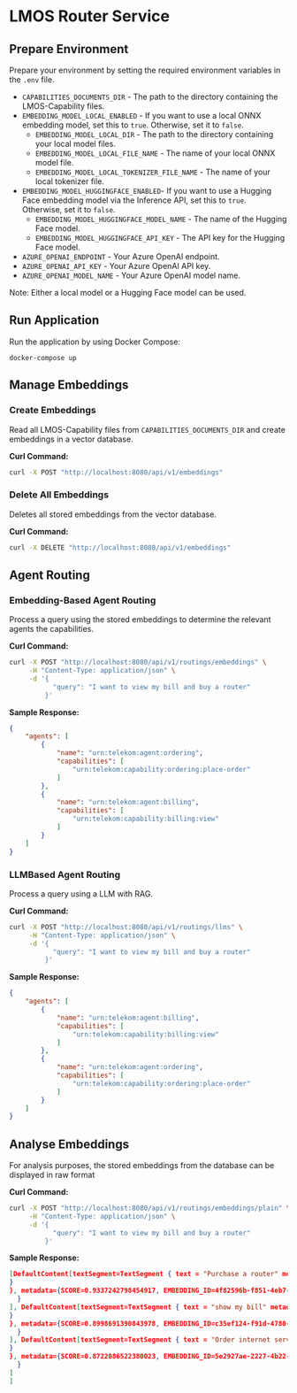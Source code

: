 # LMOS Router Service

## Prepare Environment
Prepare your environment by setting the required environment variables in the `.env` file.
- `CAPABILITIES_DOCUMENTS_DIR` - The path to the directory containing the LMOS-Capability files.
- `EMBEDDING_MODEL_LOCAL_ENABLED` - If you want to use a local ONNX embedding model, set this to `true`. Otherwise, set it to `false`.
  - `EMBEDDING_MODEL_LOCAL_DIR` - The path to the directory containing your local model files.
  - `EMBEDDING_MODEL_LOCAL_FILE_NAME` - The name of your local ONNX model file.
  - `EMBEDDING_MODEL_LOCAL_TOKENIZER_FILE_NAME` - The name of your local tokenizer file.
- `EMBEDDING_MODEL_HUGGINGFACE_ENABLED`- If you want to use a Hugging Face embedding model via the Inference API, set this to `true`. Otherwise, set it to `false`.
    - `EMBEDDING_MODEL_HUGGINGFACE_MODEL_NAME` - The name of the Hugging Face model.
    - `EMBEDDING_MODEL_HUGGINGFACE_API_KEY` - The API key for the Hugging Face model.
- `AZURE_OPENAI_ENDPOINT` - Your Azure OpenAI endpoint.
- `AZURE_OPENAI_API_KEY` - Your Azure OpenAI API key.
- `AZURE_OPENAI_MODEL_NAME` - Your Azure OpenAI model name.

Note: Either a local model or a Hugging Face model can be used. 

## Run Application 

Run the application by using Docker Compose: 

```
docker-compose up
```

## Manage Embeddings

### Create Embeddings

Read all LMOS-Capability files from `CAPABILITIES_DOCUMENTS_DIR` and create embeddings in a vector database.

**Curl Command:**

```sh
curl -X POST "http://localhost:8080/api/v1/embeddings"
```

### Delete All Embeddings

Deletes all stored embeddings from the vector database.

**Curl Command:**

```sh
curl -X DELETE "http://localhost:8080/api/v1/embeddings"
```

## Agent Routing

### Embedding-Based Agent Routing

Process a query using the stored embeddings to determine the relevant agents the capabilities.

**Curl Command:**

```sh
curl -X POST "http://localhost:8080/api/v1/routings/embeddings" \
     -H "Content-Type: application/json" \
     -d '{
           "query": "I want to view my bill and buy a router"
         }'
```

**Sample Response:**

```json
{
    "agents": [
        {
            "name": "urn:telekom:agent:ordering",
            "capabilities": [
                "urn:telekom:capability:ordering:place-order"
            ]
        },
        {
            "name": "urn:telekom:agent:billing",
            "capabilities": [
                "urn:telekom:capability:billing:view"
            ]
        }
    ]
}
```

### LLMBased Agent Routing

Process a query using a LLM with RAG.

**Curl Command:**

```sh
curl -X POST "http://localhost:8080/api/v1/routings/llms" \
     -H "Content-Type: application/json" \
     -d '{
           "query": "I want to view my bill and buy a router"
         }'
```

**Sample Response:**

```json
{
    "agents": [
        {
            "name": "urn:telekom:agent:billing",
            "capabilities": [
                "urn:telekom:capability:billing:view"
            ]
        },
        {
            "name": "urn:telekom:agent:ordering",
            "capabilities": [
                "urn:telekom:capability:ordering:place-order"
            ]
        }
    ]
}
```

## Analyse Embeddings

For analysis purposes, the stored embeddings from the database can be displayed in raw format

**Curl Command:**

```sh
curl -X POST "http://localhost:8080/api/v1/routings/embeddings/plain" \
     -H "Content-Type: application/json" \
     -d '{
           "query": "I want to view my bill and buy a router"
         }'
```

**Sample Response:**

```json
[DefaultContent[textSegment=TextSegment { text = "Purchase a router" metadata = {agentId=urn:telekom:agent:ordering, capabilityName=Place Order, capabilityId=urn:telekom:capability:ordering:place-order, capabilityDescription=Allows a customer to place a new order for products or services, index=0, capabilityVersion=1.0
}
}, metadata={SCORE=0.9337242798454917, EMBEDDING_ID=4f82596b-f851-4eb7-9e4f-de03a19cce3a
  }
], DefaultContent[textSegment=TextSegment { text = "show my bill" metadata = {agentId=urn:telekom:agent:billing, capabilityName=View Bills, capabilityId=urn:telekom:capability:billing:view, capabilityDescription=Allows a customer to retrieve and view their latest ..., index=0, capabilityVersion=1.0
}
}, metadata={SCORE=0.8998691390843978, EMBEDDING_ID=c35ef124-f91d-4780-b974-9409c14dec2c
  }
], DefaultContent[textSegment=TextSegment { text = "Order internet service" metadata = {agentId=urn:telekom:agent:ordering, capabilityName=Place Order, capabilityId=urn:telekom:capability:ordering:place-order, capabilityDescription=Allows a customer to place a new order for products or services, index=0, capabilityVersion=1.0
}
}, metadata={SCORE=0.8722086522380023, EMBEDDING_ID=5e2927ae-2227-4b22-8cb1-dbe80922f145
  }
]
]
```

